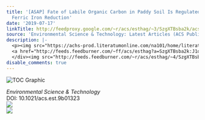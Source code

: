 ```yaml
---
title: '[ASAP] Fate of Labile Organic Carbon in Paddy Soil Is Regulated by Microbial
  Ferric Iron Reduction'
date: '2019-07-17'
linkTitle: http://feedproxy.google.com/~r/acs/esthag/~3/SzgXTBsba2k/acs.est.9b01323
source: 'Environmental Science & Technology: Latest Articles (ACS Publications)'
description: |-
  <p><img src="https://achs-prod.literatumonline.com/na101/home/literatum/publisher/achs/journals/content/esthag/0/esthag.ahead-of-print/acs.est.9b01323/20190717/images/medium/es-2019-01323r_0006.gif" alt="TOC Graphic"/></p><div><cite>Environmental Science & Technology</cite></div><div>DOI: 10.1021/acs.est.9b01323</div><div class="feedflare">
  <a href="http://feeds.feedburner.com/~ff/acs/esthag?a=SzgXTBsba2k:J1qwfBbgGBU:yIl2AUoC8zA"><img src="http://feeds.feedburner.com/~ff/acs/esthag?d=yIl2AUoC8zA" border="0"></img></a>
  </div><img src="http://feeds.feedburner.com/~r/acs/esthag/~4/SzgXTBsba2k" ...
disable_comments: true
---
```

<p><img src="https://achs-prod.literatumonline.com/na101/home/literatum/publisher/achs/journals/content/esthag/0/esthag.ahead-of-print/acs.est.9b01323/20190717/images/medium/es-2019-01323r_0006.gif" alt="TOC Graphic"/></p><div><cite>Environmental Science & Technology</cite></div><div>DOI: 10.1021/acs.est.9b01323</div><div class="feedflare">
<a href="http://feeds.feedburner.com/~ff/acs/esthag?a=SzgXTBsba2k:J1qwfBbgGBU:yIl2AUoC8zA"><img src="http://feeds.feedburner.com/~ff/acs/esthag?d=yIl2AUoC8zA" border="0"></img></a>
</div><img src="http://feeds.feedburner.com/~r/acs/esthag/~4/SzgXTBsba2k" ...